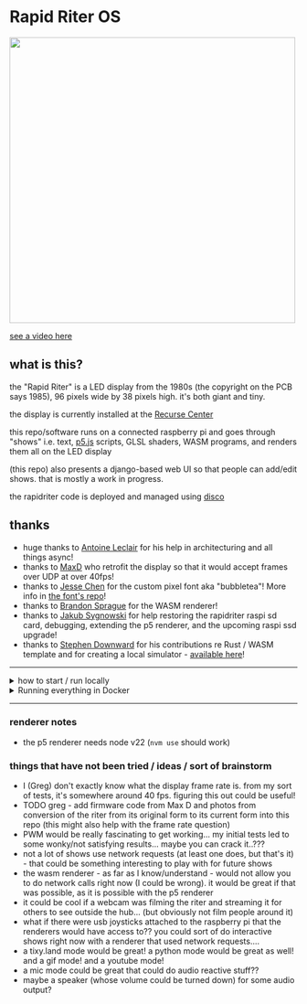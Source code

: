 # Rapid Riter OS

<img src="https://github.com/user-attachments/assets/8c83438a-b475-4aa2-a457-cfa5b6127c11" style="width:500px">

[see a video here](https://www.youtube.com/watch?v=qUvQodUYQGg)

## what is this?

the "Rapid Riter" is a LED display from the 1980s (the copyright on the PCB says 1985), 96 pixels wide by 38 pixels high. it's both giant and tiny.

the display is currently installed at the [Recurse Center](https://www.recurse.com/)

this repo/software runs on a connected raspberry pi and goes through "shows" i.e. text, [p5.js](https://p5js.org/) scripts, GLSL shaders, WASM programs, and renders them all on the LED display

(this repo) also presents a django-based web UI so that people can add/edit shows. that is mostly a work in progress.

the rapidriter code is deployed and managed using [disco](https://letsdisco.dev/)

## thanks

- huge thanks to [Antoine Leclair](https://github.com/antoineleclair/) for his help in architecturing and all things async!
- thanks to [MaxD](https://github.com/maxdee) who retrofit the display so that it would accept frames over UDP at over 40fps!
- thanks to [Jesse Chen](https://github.com/jessechen) for the custom pixel font aka "bubbletea"! More info in [the font's repo](https://github.com/jessechen/bubbletea)!
- thanks to [Brandon Sprague](https://github.com/bcspragu) for the WASM renderer!
- thanks to [Jakub Sygnowski](https://github.com/sygi) for help restoring the rapidriter raspi sd card, debugging, extending the p5 renderer, and the upcoming raspi ssd upgrade!
- thanks to [Stephen Downward](https://www.scd31.com/) for his contributions re Rust / WASM template and for creating a local simulator - [available here](https://gitlab.scd31.com/stephen/rapidriter-cat)!

---

<details>

<summary>how to start / run locally</summary>

### pre-setup

- make a copy of `web/.env.example` into `web/.env`
- make a copy of `worker/.env.example` into `worker/.env`

### run

- start django

```bash
cd web
source venv/bin/activate
./bin/serve.sh
```

- start worker

```bash
cd worker
source venv/bin/activate
python worker.py
```

- start a renderer, for example p5js:

```bash
cd renderers/p5
source venv/bin/activate
python p5.py
```

- other renderers might require `npm install`, etc.

</details>


<details>

<summary>Running everything in Docker</summary>

1. Create a bridge network with `docker network create rapidriter`

2. Build and run the web server

```bash
cd web

docker build -t rapidriteros/web .

docker run \
  --rm \
  --network=rapidriter \
  --name=rrweb \
  -p 8000:8000 \
  rapidriteros/web
```

3. Build and run the worker

First, make sure you have a `worker/.env` that looks something like:

```
RENDERER_OSC_HOST=""
RENDERER_TEXT_HOST="http://rrtext:80"
RENDERER_SHADER_HOST=""
RENDERER_P5_HOST=""
RENDERER_WASM_HOST="http://rrwasm:80"

DO_NOT_SEND_TO_RITER="true"

WEB_SERVICE_HOST="http://rrweb:8000"
```

The `rrtext`, `rrwasm`, and `rrweb` refer to the other containers by their names using in-Docker networking.

```bash
cd worker

docker build -t rapidriteros/worker .

docker run \
  --rm \
  --volume .:/app \
  --network=rapidriter \
  rapidriteros/worker
```

4. Build and run (for example) the text renderer

```bash
cd renderers/text

docker build -t rapidriteros/text .

docker run \
  --rm \
  --network=rapidriter \
  --name=rrtext \
  rapidriteros/text
```

5. Add the WASM renderer for good measure

```bash
cd renderers/wasm

docker build -t rapidriteros/wasm .

docker run \
  --rm \
  --network=rapidriter \
  --name=rrwasm \
  rapidriteros/wasm
```

</details>

---

### renderer notes

- the p5 renderer needs node v22 (`nvm use` should work)

### things that have not been tried / ideas / sort of brainstorm

- I (Greg) don't exactly know what the display frame rate is. from my sort of tests, it's somewhere around 40 fps. figuring this out could be useful!
- TODO greg - add firmware code from Max D and photos from conversion of the riter from its original form to its current form into this repo (this might also help with the frame rate question)
- PWM would be really fascinating to get working... my initial tests led to some wonky/not satisfying results... maybe you can crack it..???
- not a lot of shows use network requests (at least one does, but that's it) - that could be something interesting to play with for future shows
- the wasm renderer - as far as I know/understand - would not allow you to do network calls right now (I could be wrong). it would be great if that was possible, as it is possible with the p5 renderer
- it could be cool if a webcam was filming the riter and streaming it for others to see outside the hub... (but obviously not film people around it)
- what if there were usb joysticks attached to the raspberry pi that the renderers would have access to?? you could sort of do interactive shows right now with a renderer that used network requests.... 
- a tixy.land mode would be great! a python mode would be great as well! and a gif mode! and a youtube mode!
- a mic mode could be great that could do audio reactive stuff??
- maybe a speaker (whose volume could be turned down) for some audio output?
